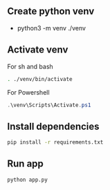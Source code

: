## Create python venv
- python3 -m venv ./venv

## Activate venv
For sh and bash
```bash
. ./venv/bin/activate
```

For Powershell
```ps1
.\venv\Scripts\Activate.ps1
```

## Install dependencies
```bash
pip install -r requirements.txt
```

## Run app
```bash
python app.py
```
